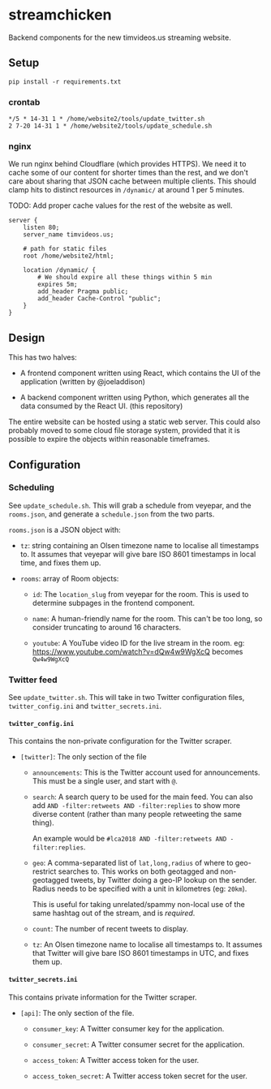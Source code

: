 # streamchicken

Backend components for the new timvideos.us streaming website.

## Setup

```
pip install -r requirements.txt
```

### crontab

```
*/5 * 14-31 1 * /home/website2/tools/update_twitter.sh
2 7-20 14-31 1 * /home/website2/tools/update_schedule.sh
```

### nginx

We run nginx behind Cloudflare (which provides HTTPS).  We need it to cache some of our content for shorter times than the rest, and we don't care about sharing that JSON cache between multiple clients.  This should clamp hits to distinct resources in `/dynamic/` at around 1 per 5 minutes.

TODO: Add proper cache values for the rest of the website as well.

```
server {
	listen 80;
	server_name timvideos.us;

	# path for static files
	root /home/website2/html;

	location /dynamic/ {
		# We should expire all these things within 5 min
		expires 5m;
		add_header Pragma public;
		add_header Cache-Control "public";
	}
}
```

## Design

This has two halves:

* A frontend component written using React, which contains the UI of the application (written by @joeladdison)

* A backend component written using Python, which generates all the data consumed by the React UI. (this repository)

The entire website can be hosted using a static web server.  This could also probably moved to some cloud file storage system, provided that it is possible to expire the objects within reasonable timeframes.

## Configuration

### Scheduling

See `update_schedule.sh`.  This will grab a schedule from veyepar, and the `rooms.json`, and generate a `schedule.json` from the two parts.

`rooms.json` is a JSON object with:

- `tz`: string containing an Olsen timezone name to localise all timestamps to. It assumes that veyepar will give bare ISO 8601 timestamps in local time, and fixes them up.

- `rooms`: array of Room objects:

  - `id`: The `location_slug` from veyepar for the room. This is used to determine subpages in the frontend component.
  
  - `name`: A human-friendly name for the room.  This can't be too long, so consider truncating to around 16 characters.
  
  - `youtube`: A YouTube video ID for the live stream in the room.  eg: https://www.youtube.com/watch?v=dQw4w9WgXcQ becomes `Qw4w9WgXcQ`


### Twitter feed

See `update_twitter.sh`.  This will take in two Twitter configuration files, `twitter_config.ini` and `twitter_secrets.ini`.

#### `twitter_config.ini`

This contains the non-private configuration for the Twitter scraper.

- `[twitter]`: The only section of the file

  - `announcements`: This is the Twitter account used for announcements. This must be a single user, and start with `@`.
  
  - `search`: A search query to be used for the main feed. You can also add `AND -filter:retweets AND -filter:replies` to show more diverse content (rather than many people retweeting the same thing).
    
    An example would be `#lca2018 AND -filter:retweets AND -filter:replies`.
  
  - `geo`: A comma-separated list of `lat,long,radius` of where to geo-restrict searches to.  This works on both geotagged and non-geotagged tweets, by Twitter doing a geo-IP lookup on the sender.  Radius needs to be specified with a unit in kilometres (eg: `20km`).
    
    This is useful for taking unrelated/spammy non-local use of the same hashtag out of the stream, and is _required_.
  
  - `count`: The number of recent tweets to display.
  
  - `tz`: An Olsen timezone name to localise all timestamps to. It assumes that Twitter will give bare ISO 8601 timestamps in UTC, and fixes them up.

#### `twitter_secrets.ini`

This contains private information for the Twitter scraper.

- `[api]`: The only section of the file.

  - `consumer_key`: A Twitter consumer key for the application.
  
  - `consumer_secret`: A Twitter consumer secret for the application.
  
  - `access_token`: A Twitter access token for the user.
  
  - `access_token_secret`: A Twitter access token secret for the user.
